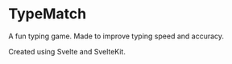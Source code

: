 # TypeMatch

A fun typing game. Made to improve typing speed and accuracy.

Created using Svelte and SvelteKit.
